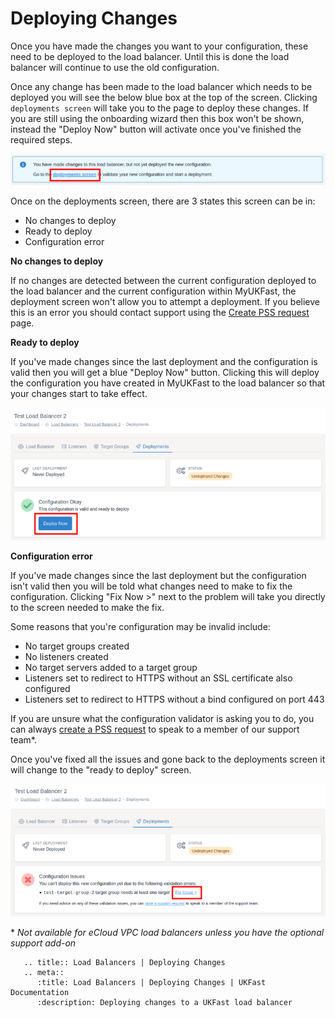 # Deploying Changes

Once you have made the changes you want to your configuration, these need to be deployed to the load balancer. Until this is done the load balancer will continue to use the old configuration.

Once any change has been made to the load balancer which needs to be deployed you will see the below blue box at the top of the screen. Clicking `deployments screen` will take you to the page to deploy these changes. If you are still using the onboarding wizard then this box won't be shown, instead the "Deploy Now" button will activate once you've finished the required steps.

![Deployment Alert](files/deployment_alert_small.png)

Once on the deployments screen, there are 3 states this screen can be in:
- No changes to deploy
- Ready to deploy
- Configuration error

**No changes to deploy**

If no changes are detected between the current configuration deployed to the load balancer and the current configuration within MyUKFast, the deployment screen won't allow you to attempt a deployment. If you believe this is an error you should contact support using the [Create PSS request](https://my.ukfast.co.uk/pss/create) page.

**Ready to deploy**

If you've made changes since the last deployment and the configuration is valid then you will get a blue "Deploy Now" button. Clicking this will deploy the configuration you have created in MyUKFast to the load balancer so that your changes start to take effect.

![Ready to deploy](files/deployment_validation_passed_small.png)

**Configuration error**

If you've made changes since the last deployment but the configuration isn't valid then you will be told what changes need to make to fix the configuration. Clicking "Fix Now >" next to the problem will take you directly to the screen needed to make the fix.

Some reasons that you're configuration may be invalid include:
* No target groups created
* No listeners created
* No target servers added to a target group
* Listeners set to redirect to HTTPS without an SSL certificate also configured
* Listeners set to redirect to HTTPS without a bind configured on port 443

If you are unsure what the configuration validator is asking you to do, you can always [create a PSS request](https://my.ukfast.co.uk/pss/create) to speak to a member of our support team*.

Once you've fixed all the issues and gone back to the deployments screen it will change to the "ready to deploy" screen.

![Configuration error](files/deployment_validation_failed_small.png)

\* *Not available for eCloud VPC load balancers unless you have the optional support add-on*

```eval_rst
   .. title:: Load Balancers | Deploying Changes
   .. meta::
      :title: Load Balancers | Deploying Changes | UKFast Documentation
      :description: Deploying changes to a UKFast load balancer
```
